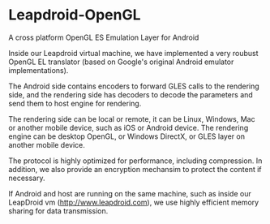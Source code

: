 # Leapdroid-OpenGL

A cross platform OpenGL ES Emulation Layer for Android

Inside our Leapdroid virtual machine, we have implemented a very roubust OpenGL EL translator (based on Google's original Android emulator implementations).

The Android side contains encoders to forward GLES calls to the rendering side, and the rendering side has decoders to decode the parameters and send them to host engine for rendering. 

The rendering side can be local or remote, it can be Linux, Windows, Mac or 
another mobile device, such as iOS or Android device. The rendering engine can be desktop OpenGL, or Windows DirectX, or GLES layer on another mobile device.

The protocol is highly optimized for performance, including compression. In addition, we also provide an encryption mechansim to protect the content if necessary.

If Android and host are running on the same machine, such as inside our LeapDroid vm (http://www.leapdroid.com), we use highly efficient memory sharing for data transmission.


